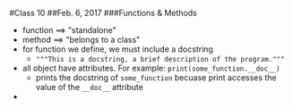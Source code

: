 #Class 10
##Feb. 6, 2017
###Functions & Methods

- function ==> "standalone"
- method ==> "belongs to a class"
- for function we define, we must include a docstring
  - `"""This is a docstring, a brief description of the program."""`
- all object have attributes. For example: `print(some_function.__doc__)`
  - prints the docstring of `some_function` becuase print accesses the value of the `__doc__` attribute
- 
